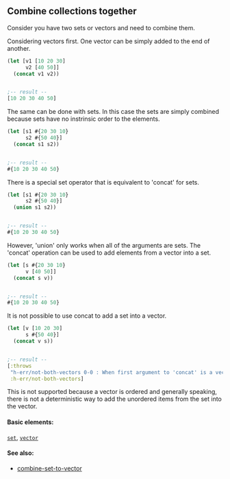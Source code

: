 <!---
  This markdown file was generated. Do not edit.
  -->

## Combine collections together

Consider you have two sets or vectors and need to combine them.

Considering vectors first. One vector can be simply added to the end of another.

```clojure
(let [v1 [10 20 30]
      v2 [40 50]]
  (concat v1 v2))


;-- result --
[10 20 30 40 50]
```

The same can be done with sets. In this case the sets are simply combined because sets have no instrinsic order to the elements.

```clojure
(let [s1 #{20 30 10}
      s2 #{50 40}]
  (concat s1 s2))


;-- result --
#{10 20 30 40 50}
```

There is a special set operator that is equivalent to 'concat' for sets.

```clojure
(let [s1 #{20 30 10}
      s2 #{50 40}]
  (union s1 s2))


;-- result --
#{10 20 30 40 50}
```

However, 'union' only works when all of the arguments are sets. The 'concat' operation can be used to add elements from a vector into a set.

```clojure
(let [s #{20 30 10}
      v [40 50]]
  (concat s v))


;-- result --
#{10 20 30 40 50}
```

It is not possible to use concat to add a set into a vector.

```clojure
(let [v [10 20 30]
      s #{50 40}]
  (concat v s))


;-- result --
[:throws
 "h-err/not-both-vectors 0-0 : When first argument to 'concat' is a vector, second argument must also be a vector"
 :h-err/not-both-vectors]
```

This is not supported because a vector is ordered and generally speaking, there is not a deterministic way to add the unordered items from the set into the vector.

#### Basic elements:

[`set`](../halite-basic-syntax-reference.md#set), [`vector`](../halite-basic-syntax-reference.md#vector)

#### See also:

* [combine-set-to-vector](combine-set-to-vector.md)



